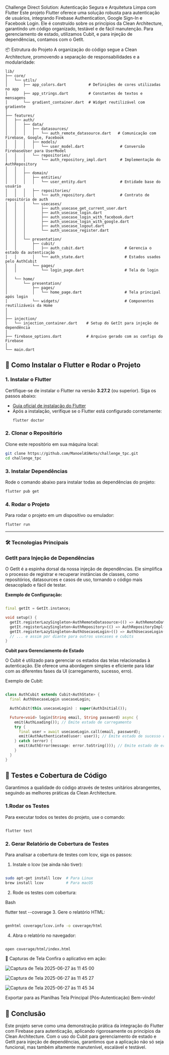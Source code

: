 Challenge Direct Solution: Autenticação Segura e Arquitetura Limpa com Flutter
Este projeto Flutter oferece uma solução robusta para autenticação de usuários, integrando Firebase Authentication, Google Sign-In e Facebook Login. Ele é construído sobre os princípios da Clean Architecture, garantindo um código organizado, testável e de fácil manutenção. Para gerenciamento de estado, utilizamos Cubit, e para injeção de dependências, contamos com o GetIt.

📦 Estrutura do Projeto
A organização do código segue a Clean Architecture, promovendo a separação de responsabilidades e a modularidade:

```
lib/
├── core/
│   └── utils/                     
│       ├── app_colors.dart          # Definições de cores utilizadas no app
│       ├── app_strings.dart         # Constantes de textos e mensagens
│       └── gradient_container.dart  # Widget reutilizável com gradiente
│
├── features/
│   ├── auth/                      
│   │   ├── data/                 
│   │   │   ├── datasources/       
│   │   │   │   └── auth_remote_datasource.dart   # Comunicação com Firebase, Google, Facebook
│   │   │   ├── models/            
│   │   │   │   └── user_model.dart                # Conversão FirebaseUser para UserModel
│   │   │   └── repositories/      
│   │   │       └── auth_repository_impl.dart      # Implementação do AuthRepository
│   │   │
│   │   ├── domain/
│   │   │   ├── entities/          
│   │   │   │   └── user_entity.dart               # Entidade base do usuário
│   │   │   ├── repositories/      
│   │   │   │   └── auth_repository.dart           # Contrato de repositório de auth
│   │   │   └── usecases/          
│   │   │       ├── auth_usecase_get_current_user.dart
│   │   │       ├── auth_usecase_login.dart
│   │   │       ├── auth_usecase_login_with_facebook.dart
│   │   │       ├── auth_usecase_login_with_google.dart
│   │   │       ├── auth_usecase_logout.dart
│   │   │       └── auth_usecase_register.dart
│   │   │
│   │   └── presentation/
│   │       ├── cubit/             
│   │       │   ├── auth_cubit.dart                  # Gerencia o estado da autenticação
│   │       │   └── auth_state.dart                  # Estados usados pelo AuthCubit
│   │       └── pages/             
│   │           └── login_page.dart                  # Tela de login
│
│   └── home/
│       └── presentation/
│           ├── pages/
│           │   └── home_page.dart                   # Tela principal após login
│           └── widgets/                             # Componentes reutilizáveis da Home
│              
│
├── injection/                     
│   └── injection_container.dart    # Setup do GetIt para injeção de dependência
│
├── firebase_options.dart           # Arquivo gerado com as configs do Firebase
│
└── main.dart
```          


## 🚀 Como Instalar o Flutter e Rodar o Projeto

### 1. Instalar o Flutter
Certifique-se de instalar o Flutter na versão **3.27.2** (ou superior). Siga os passos abaixo:

- [Guia oficial de instalação do Flutter](https://docs.flutter.dev/get-started/install)
- Após a instalação, verifique se o Flutter está configurado corretamente:
  ```bash
  flutter doctor
  ```

### 2. Clonar o Repositório
Clone este repositório em sua máquina local:
```bash
git clone https://github.com/ManoelASNeto/challenge_tpc.git
cd challenge_tpc
```

### 3. Instalar Dependências
Rode o comando abaixo para instalar todas as dependências do projeto:
```bash
flutter pub get
```

### 4. Rodar o Projeto
Para rodar o projeto em um dispositivo ou emulador:
```bash
flutter run
```

---
### 🛠️ Tecnologias Principais
### **GetIt para Injeção de Dependências**
O GetIt é a espinha dorsal da nossa injeção de dependências. Ele simplifica o processo de registrar e recuperar instâncias de classes, como repositórios, datasources e casos de uso, tornando o código mais desacoplado e fácil de testar.

**Exemplo de Configuração:**

```Dart

final getIt = GetIt.instance;

void setup() {
  getIt.registerLazySingleton<AuthRemoteDatasource>(() => AuthRemoteDatasourceImpl(firebaseAuth: FirebaseAuth.instance, googleSignIn: GoogleSignIn()));
  getIt.registerLazySingleton<AuthRepository>(() => AuthRepositoryImpl(authRemoteDatasource: getIt()));
  getIt.registerLazySingleton<AuthUsecaseLogin>(() => AuthUsecaseLogin(authRepository: getIt()));
  // ... e assim por diante para outros usecases e cubits
}
```

**Cubit para Gerenciamento de Estado**

O Cubit é utilizado para gerenciar os estados das telas relacionadas à autenticação. Ele oferece uma abordagem simples e eficiente para lidar com as diferentes fases da UI (carregamento, sucesso, erro).

Exemplo de Cubit:

```Dart

class AuthCubit extends Cubit<AuthState> {
  final AuthUsecaseLogin usecaseLogin;

  AuthCubit(this.usecaseLogin) : super(AuthInitial());

  Future<void> login(String email, String password) async {
    emit(AuthLoading()); // Emite estado de carregamento
    try {
      final user = await usecaseLogin.call(email, password);
      emit(AuthAuthenticated(user: user)); // Emite estado de sucesso com o usuário
    } catch (error) {
      emit(AuthError(message: error.toString())); // Emite estado de erro
    }
  }
}
```

## 🧪 Testes e Cobertura de Código
Garantimos a qualidade do código através de testes unitários abrangentes, seguindo as melhores práticas da Clean Architecture.

### 1.Rodar os Testes
Para executar todos os testes do projeto, use o comando:

```Bash

flutter test
```

### 2. Gerar Relatório de Cobertura de Testes
Para analisar a cobertura de testes com lcov, siga os passos:

 1. Instale o lcov (se ainda não tiver):

```Bash

sudo apt-get install lcov  # Para Linux
brew install lcov          # Para macOS
```

2. Rode os testes com cobertura:

Bash

flutter test --coverage
3. Gere o relatório HTML:

```Bash

genhtml coverage/lcov.info -o coverage/html
```

4. Abra o relatório no navegador:

```Bash

open coverage/html/index.html
```

📸 Capturas de Tela
Confira o aplicativo em ação:


![Captura de Tela 2025-06-27 às 11 45 00](https://github.com/user-attachments/assets/acab019b-8ca9-4b4e-a6c6-e272bfff1194)


![Captura de Tela 2025-06-27 às 11 45 27](https://github.com/user-attachments/assets/29efba08-ab56-4673-b1b1-e60e514a8c6e)

![Captura de Tela 2025-06-27 às 11 45 34](https://github.com/user-attachments/assets/0143178a-2022-4d95-8e63-d6336b66a121)



Exportar para as Planilhas
Tela Principal (Pós-Autenticação)
Bem-vindo!



## 📝 Conclusão
Este projeto serve como uma demonstração prática da integração do Flutter com Firebase para autenticação, aplicando rigorosamente os princípios da Clean Architecture. Com o uso do Cubit para gerenciamento de estado e GetIt para injeção de dependências, garantimos que a aplicação não só seja funcional, mas também altamente manutenível, escalável e testável.


